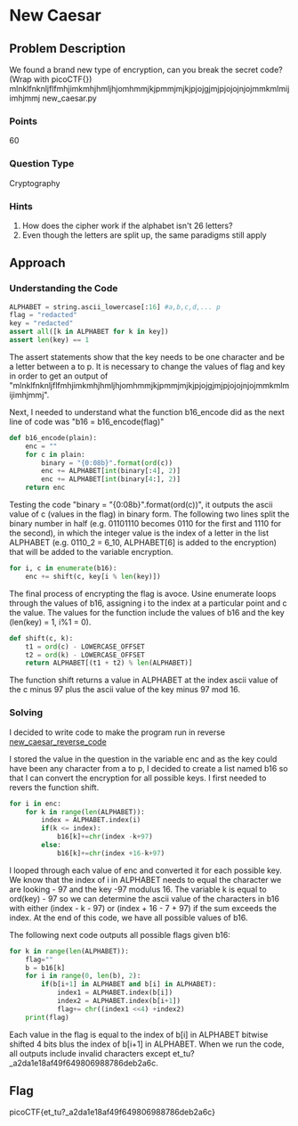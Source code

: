 # New Caesar

## Problem Description

We found a brand new type of encryption, can you break the secret code? (Wrap with picoCTF{}) mlnklfnknljflfmhjimkmhjhmljhjomhmmjkjpmmjmjkjpjojgjmjpjojojnjojmmkmlmijimhjmmj new_caesar.py

### Points

60

### Question Type

Cryptography

### Hints

1. How does the cipher work if the alphabet isn't 26 letters?
2. Even though the letters are split up, the same paradigms still apply

## Approach

### Understanding the Code

```python
ALPHABET = string.ascii_lowercase[:16] #a,b,c,d,... p
flag = "redacted"
key = "redacted"
assert all([k in ALPHABET for k in key])
assert len(key) == 1
```

The assert statements show that the key needs to be one character and be a letter between a to p. It is necessary to change the values of flag and key in order to get an output of "mlnklfnknljflfmhjimkmhjhmljhjomhmmjkjpmmjmjkjpjojgjmjpjojojnjojmmkmlmijimhjmmj".

Next, I needed to understand what the function b16_encode did as the next line of code was "b16 = b16_encode(flag)"

```python
def b16_encode(plain):
    enc = ""
    for c in plain:
        binary = "{0:08b}".format(ord(c))
        enc += ALPHABET[int(binary[:4], 2)]
        enc += ALPHABET[int(binary[4:], 2)]
    return enc
```

Testing the code "binary = "{0:08b}".format(ord(c))", it outputs the ascii value of c (values in the flag) in binary form. The following two lines split the binary number in half (e.g. 01101110 becomes 0110 for the first and 1110 for the second), in which the integer value is the index of a letter in the list ALPHABET (e.g. 0110_2 = 6_10, ALPHABET[6] is added to the encryption) that will be added to the variable encryption.

```python
for i, c in enumerate(b16):
    enc += shift(c, key[i % len(key)])
```

The final process of encrypting the flag is avoce. Usine enumerate loops through the values of b16, assigning i to the index at a particular point and c the value. The values for the function include the values of b16 and the key (len(key) = 1, i%1 = 0).

```python
def shift(c, k):
    t1 = ord(c) - LOWERCASE_OFFSET
    t2 = ord(k) - LOWERCASE_OFFSET
    return ALPHABET[(t1 + t2) % len(ALPHABET)]
```

The function shift returns a value in ALPHABET at the index ascii value of the c minus 97 plus the ascii value of the key minus 97 mod 16.

### Solving

I decided to write code to make the program run in reverse [new_caesar_reverse_code]()

I stored the value in the question in the variable enc and as the key could have been any character from a to p, I decided to create a list named b16 so that I can convert the encryption for all possible keys. I first needed to revers the function shift.

```python
for i in enc:
    for k in range(len(ALPHABET)):
        index = ALPHABET.index(i)
        if(k <= index):
            b16[k]+=chr(index -k+97)
        else:
            b16[k]+=chr(index +16-k+97)
```

I looped through each value of enc and converted it for each possible key. We know that the index of i in ALPHABET needs to equal the character we are looking - 97 and the key -97 modulus 16. The variable k is equal to ord(key) - 97 so we can determine the ascii value of the characters in b16 with either (index - k - 97) or (index + 16 - 7 + 97) if the sum exceeds the index. At the end of this code, we have all possible values of b16.

The following next code outputs all possible flags given b16:

```python
for k in range(len(ALPHABET)):
    flag=""
    b = b16[k]
    for i in range(0, len(b), 2):
        if(b[i+1] in ALPHABET and b[i] in ALPHABET):
            index1 = ALPHABET.index(b[i])
            index2 = ALPHABET.index(b[i+1])
            flag+= chr((index1 <<4) +index2)
    print(flag)
```

Each value in the flag is equal to the index of b[i] in ALPHABET bitwise shifted 4 bits blus the index of b[i+1] in ALPHABET. When we run the code, all outputs include invalid characters except et_tu?_a2da1e18af49f649806988786deb2a6c.

## Flag

picoCTF{et_tu?_a2da1e18af49f649806988786deb2a6c}
